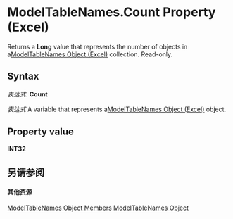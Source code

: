 
# ModelTableNames.Count Property (Excel)

Returns a  **Long** value that represents the number of objects in a[ModelTableNames Object (Excel)](70fa4b5b-ebc6-9ac9-de6c-40835b1ea12c.md) collection. Read-only.


## Syntax

 _表达式_. **Count**

 _表达式_ A variable that represents a[ModelTableNames Object (Excel)](70fa4b5b-ebc6-9ac9-de6c-40835b1ea12c.md) object.


## Property value

 **INT32**


## 另请参阅


#### 其他资源


[ModelTableNames Object Members](http://msdn.microsoft.com/library/e79f2c49-6a54-b4d8-6f99-142d935fca9f%28Office.15%29.aspx)
[ModelTableNames Object](70fa4b5b-ebc6-9ac9-de6c-40835b1ea12c.md)